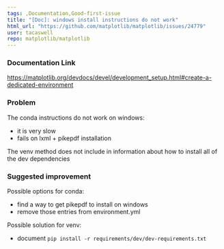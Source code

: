 ```yaml
---
tags: ,Documentation,Good-first-issue
title: "[Doc]: windows install instructions do not work"
html_url: "https://github.com/matplotlib/matplotlib/issues/24779"
user: tacaswell
repo: matplotlib/matplotlib
---
```


### Documentation Link

https://matplotlib.org/devdocs/devel/development_setup.html#create-a-dedicated-environment

### Problem

The conda instructions do not work on windows:

 - it is very slow 
 - fails on lxml + pikepdf installation

The venv method does not include in information about how to install all of the dev dependencies

### Suggested improvement

Possible options for conda:
 - find a way to get pikepdf to install on windows
 - remove those entries from environment.yml

Possible solution for venv:
 - document `pip install -r requirements/dev/dev-requirements.txt` 


